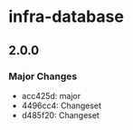 # infra-database

## 2.0.0

### Major Changes

- acc425d: major
- 4496cc4: Changeset
- d485f20: Changeset

